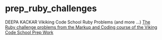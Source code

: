 prep_ruby_challenges
====================
DEEPA KACKAR Vikiking Code School Ruby Problems (and more ...)
[The Ruby challenge problems from the Markup and Coding course of the Viking Code School Prep Work](http://www.vikingcodeschool.com/web-markup-and-coding/level-up-your-ruby-judo)
